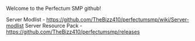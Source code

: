 Welcome to the Perfectum SMP github!<p>
Server Modlist - https://github.com/TheBizz410/perfectumsmp/wiki/Server-modlist
Server Resource Pack - https://github.com/TheBizz410/perfectumsmp/releases
